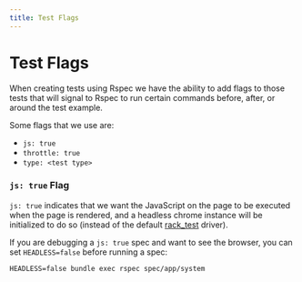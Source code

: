 ```yaml
---
title: Test Flags
---
```


# Test Flags

When creating tests using Rspec we have the ability to add flags to those tests
that will signal to Rspec to run certain commands before, after, or around the
test example.

Some flags that we use are:

- `js: true`
- `throttle: true`
- `type: <test type>`

### `js: true` Flag

`js: true` indicates that we want the JavaScript on the page to be executed when
the page is rendered, and a headless chrome instance will be initialized to do
so (instead of the default
[rack_test](https://github.com/teamcapybara/capybara#racktest) driver).

If you are debugging a `js: true` spec and want to see the browser, you can set
`HEADLESS=false` before running a spec:

```shell
HEADLESS=false bundle exec rspec spec/app/system
```
